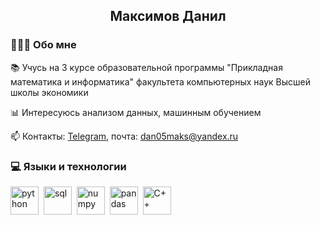 <div id = "header", align = "center">
    <h2> Максимов Данил </h2>
</div>    
    

### 🙋🏻‍♂️ Обо мне
📚 Учусь на 3 курсе образовательной программы "Прикладная математика и информатика" факультета компьютерных наук Высшей школы экономики

📊 Интересуюсь анализом данных, машинным обучением

📫 Контакты: [Telegram](https://t.me/maksimovdanil), почта: dan05maks@yandex.ru

### 💻 Языки и технологии
<img src="https://cdn.jsdelivr.net/gh/devicons/devicon@latest/icons/python/python-original.svg" title = "python" width = 45 height = 45/>&nbsp;
<img src="https://cdn.jsdelivr.net/gh/devicons/devicon@latest/icons/azuresqldatabase/azuresqldatabase-original.svg" title = "sql" width = 45 height = 45/>&nbsp;
<img src="https://cdn.jsdelivr.net/gh/devicons/devicon@latest/icons/numpy/numpy-original-wordmark.svg" title = "numpy" width = 45 height = 45/>&nbsp;
<img src="https://cdn.jsdelivr.net/gh/devicons/devicon@latest/icons/pandas/pandas-original-wordmark.svg" title = "pandas" width = 45 height = 45/>&nbsp;
<img src="https://cdn.jsdelivr.net/gh/devicons/devicon@latest/icons/cplusplus/cplusplus-original.svg" title = "C++" width = 45 height = 45/>
          
          

          

<!--
**DanilMaksimov11/DanilMaksimov11** is a ✨ _special_ ✨ repository because its `README.md` (this file) appears on your GitHub profile.

Here are some ideas to get you started:

- 🔭 I’m currently working on ...
- 🌱 I’m currently learning ...
- 👯 I’m looking to collaborate on ...
- 🤔 I’m looking for help with ...
- 💬 Ask me about ...
- 📫 How to reach me: ...
- 😄 Pronouns: ...
- ⚡ Fun fact: ...
-->
